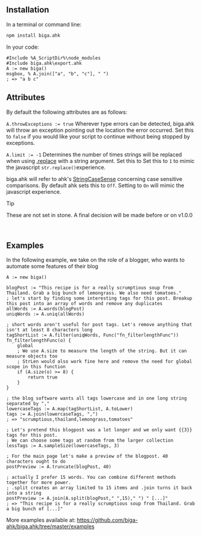 ## Installation

In a terminal or command line:

```bash
npm install biga.ahk
```

In your code:

```autohotkey
#Include %A_ScriptDir%\node_modules
#Include biga.ahk\export.ahk
A := new biga()
msgbox, % A.join(["a", "b", "c"], " ")
; => "a b c"
```

## Attributes

By default the following attributes are as follows:

`A.throwExceptions := true`
Wherever type errors can be detected, biga.ahk will throw an exception pointing out the location the error occurred. Set this to `false` if you would like your script to continue without being stopped by exceptions.

`A.limit := -1`
Determines the number of times strings will be replaced when using [.replace](#replace) with a string argument. Set this to Set this to `1` to mimic the javascript `str.replace()`experience.

biga.ahk will refer to ahk's [StringCaseSense](StringCaseSense) concerning case sensitive comparisons. By default ahk sets this to `Off`. Setting to `On` will mimic the javascript experience.

> [!Tip]
> These are not set in stone. A final decision will be made before or on v1.0.0

<br>

## Examples

In the following example, we take on the role of a blogger, who wants to automate some features of their blog

```autohotkey
A := new biga()

blogPost := "This recipe is for a really scrumptious soup from Thailand. Grab a big bunch of lemongrass. We also need tomatoes."
; let's start by finding some interesting tags for this post. Breakup this post into an array of words and remove any duplicates
allWords := A.words(blogPost)
uniqWords := A.uniq(allWords)

; short words aren't useful for post tags. Let's remove anything that isn't at least 8 characters long
tagShortList := A.filter(uniqWords, Func("fn_filterlengthFunc"))
fn_filterlengthFunc(o) {
    global
    ; We use A.size to measure the length of the string. But it can measure objects too
    ; StrLen would also work fine here and remove the need for global scope in this function
    if (A.size(o) >= 8) {
        return true
    }
}

; the blog software wants all tags lowercase and in one long string separated by ","
lowercaseTags := A.map(tagShortList, A.toLower)
tags := A.join(lowercaseTags, ",")
; => "scrumptious,thailand,lemongrass,tomatoes"

; Let's pretend this blogpost was a lot longer and we only want {{3}} tags for this post.
; We can choose some tags at random from the larger collection
lessTags := A.sampleSize(lowercaseTags, 3)

; For the main page let's make a preview of the blogpost. 40 characters ought to do
postPreview := A.truncate(blogPost, 40)

; actually I prefer 15 words. You can combine different methods together for more power.
; .split creates an array limited to 15 items and .join turns it back into a string
postPreview := A.join(A.split(blogPost," ",15)," ") " [...]"
; => "This recipe is for a really scrumptious soup from Thailand. Grab a big bunch of [...]"
```

More examples available at: https://github.com/biga-ahk/biga.ahk/tree/master/examples
